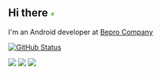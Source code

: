 ## Hi there <img alt="GIF" src="https://github.com/jadenkor/jadenkor/blob/main/hello.gif" width="2%"/>

I'm an Android developer at [Bepro Company](https://www.bepro11.com/)

<a href="https://github.com/jadenkor"><img alt="GitHub Status" src="https://github-readme-stats.vercel.app/api?username=jadenkor&hide=contribs&show_icons=true&include_all_commits=true&count_private=true"/></a>

<a href="https://www.linkedin.com/in/jaejun-yu-73361b174"><img src="https://img.shields.io/badge/LinkedIn-0A66C2?style=flat&logo=LinkedIn&logoColor=white"/></a> 
<a href="https://www.youtube.com/@jaejuninlondon"><img src="https://img.shields.io/badge/Youtube-FF0000?style=flat&logo=Youtube&logoColor=white"/></a> 
<a href="https://www.instagram.com/jaden._.94"><img src="https://img.shields.io/badge/Instagram-E4405F?style=flat&logo=Instagram&logoColor=white"/></a> 
